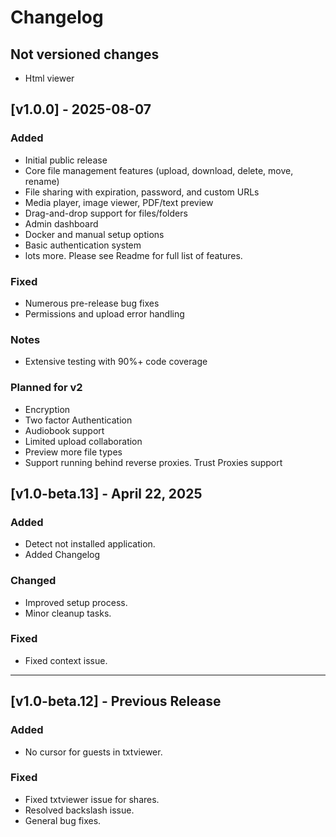 # Changelog

## Not versioned changes

- Html viewer

## [v1.0.0] - 2025-08-07

### Added
- Initial public release
- Core file management features (upload, download, delete, move, rename)
- File sharing with expiration, password, and custom URLs
- Media player, image viewer, PDF/text preview
- Drag-and-drop support for files/folders
- Admin dashboard
- Docker and manual setup options
- Basic authentication system
- lots more. Please see Readme for full list of features.

### Fixed
- Numerous pre-release bug fixes
- Permissions and upload error handling

### Notes
- Extensive testing with 90%+ code coverage

### Planned for v2
- Encryption
- Two factor Authentication
- Audiobook support
- Limited upload collaboration
- Preview more file types
- Support running behind reverse proxies. Trust Proxies support

## [v1.0-beta.13] - April 22, 2025

### Added
- Detect not installed application.
- Added Changelog

### Changed
- Improved setup process.
- Minor cleanup tasks.

### Fixed
- Fixed context issue.

---

## [v1.0-beta.12] - Previous Release

### Added
- No cursor for guests in txtviewer.

### Fixed
- Fixed txtviewer issue for shares.
- Resolved backslash issue.
- General bug fixes.